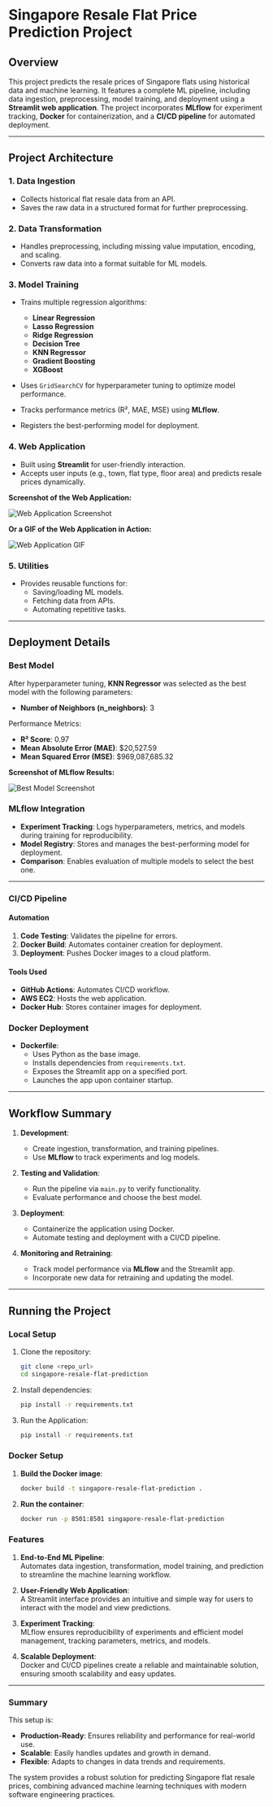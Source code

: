 # Singapore Resale Flat Price Prediction Project

## Overview
This project predicts the resale prices of Singapore flats using historical data and machine learning. It features a complete ML pipeline, including data ingestion, preprocessing, model training, and deployment using a **Streamlit web application**. The project incorporates **MLflow** for experiment tracking, **Docker** for containerization, and a **CI/CD pipeline** for automated deployment.

---

## Project Architecture

### 1. Data Ingestion
- Collects historical flat resale data from an API.
- Saves the raw data in a structured format for further preprocessing.

### 2. Data Transformation
- Handles preprocessing, including missing value imputation, encoding, and scaling.
- Converts raw data into a format suitable for ML models.

### 3. Model Training
- Trains multiple regression algorithms:
  - **Linear Regression**
  - **Lasso Regression**
  - **Ridge Regression**
  - **Decision Tree**
  - **KNN Regressor**
  - **Gradient Boosting**
  - **XGBoost**

- Uses `GridSearchCV` for hyperparameter tuning to optimize model performance.
- Tracks performance metrics (R², MAE, MSE) using **MLflow**.
- Registers the best-performing model for deployment.

### 4. Web Application
- Built using **Streamlit** for user-friendly interaction.
- Accepts user inputs (e.g., town, flat type, floor area) and predicts resale prices dynamically.

**Screenshot of the Web Application:**

![Web Application Screenshot](path/to/your/web_app_screenshot.png)

**Or a GIF of the Web Application in Action:**

![Web Application GIF](path/to/your/web_app.gif)


### 5. Utilities
- Provides reusable functions for:
  - Saving/loading ML models.
  - Fetching data from APIs.
  - Automating repetitive tasks.

---

## Deployment Details

### Best Model
After hyperparameter tuning, **KNN Regressor** was selected as the best model with the following parameters:
- **Number of Neighbors (n_neighbors)**: 3

Performance Metrics:
- **R² Score**: 0.97
- **Mean Absolute Error (MAE)**: $20,527.59
- **Mean Squared Error (MSE)**: $969,087,685.32

**Screenshot of MLflow Results:**

![Best Model Screenshot](path/to/your/image.png)

### MLflow Integration
- **Experiment Tracking**: Logs hyperparameters, metrics, and models during training for reproducibility.
- **Model Registry**: Stores and manages the best-performing model for deployment.
- **Comparison**: Enables evaluation of multiple models to select the best one.

---

### CI/CD Pipeline

#### Automation
1. **Code Testing**: Validates the pipeline for errors.
2. **Docker Build**: Automates container creation for deployment.
3. **Deployment**: Pushes Docker images to a cloud platform.

#### Tools Used
- **GitHub Actions**: Automates CI/CD workflow.
- **AWS EC2**: Hosts the web application.
- **Docker Hub**: Stores container images for deployment.

### Docker Deployment
- **Dockerfile**:
  - Uses Python as the base image.
  - Installs dependencies from `requirements.txt`.
  - Exposes the Streamlit app on a specified port.
  - Launches the app upon container startup.
  
---

## Workflow Summary

1. **Development**:
   - Create ingestion, transformation, and training pipelines.
   - Use **MLflow** to track experiments and log models.

2. **Testing and Validation**:
   - Run the pipeline via `main.py` to verify functionality.
   - Evaluate performance and choose the best model.

3. **Deployment**:
   - Containerize the application using Docker.
   - Automate testing and deployment with a CI/CD pipeline.

4. **Monitoring and Retraining**:
   - Track model performance via **MLflow** and the Streamlit app.
   - Incorporate new data for retraining and updating the model.

---

## Running the Project

### Local Setup
1. Clone the repository:
   ```bash
   git clone <repo_url>
   cd singapore-resale-flat-prediction
2. Install dependencies:
   ```bash
   pip install -r requirements.txt
3. Run the Application:
   ```bash
   pip install -r requirements.txt

### Docker Setup

1. **Build the Docker image**:
   ```bash
   docker build -t singapore-resale-flat-prediction .
2. **Run the container**:
   ```bash
   docker run -p 8501:8501 singapore-resale-flat-prediction
### Features

1. **End-to-End ML Pipeline**:  
   Automates data ingestion, transformation, model training, and prediction to streamline the machine learning workflow.

2. **User-Friendly Web Application**:  
   A Streamlit interface provides an intuitive and simple way for users to interact with the model and view predictions.

3. **Experiment Tracking**:  
   MLflow ensures reproducibility of experiments and efficient model management, tracking parameters, metrics, and models.

4. **Scalable Deployment**:  
   Docker and CI/CD pipelines create a reliable and maintainable solution, ensuring smooth scalability and easy updates.

---

### Summary

This setup is:
- **Production-Ready**: Ensures reliability and performance for real-world use.
- **Scalable**: Easily handles updates and growth in demand.
- **Flexible**: Adapts to changes in data trends and requirements.

The system provides a robust solution for predicting Singapore flat resale prices, combining advanced machine learning techniques with modern software engineering practices.

